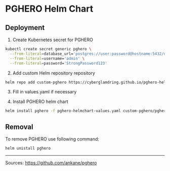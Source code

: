 # PGHERO Helm Chart
## Deployment

1. Create Kubernetes secret for PGHERO

```bash
kubectl create secret generic pghero \
  --from-literal=database_url='postgres://user:password@hostname:5432/dbname' \
  --from-literal=username='admin' \
  --from-literal=password='StrongPassword123'
```

2. Add custom Helm repository repository

```bash
helm repo add custom-pghero https://cyberglamdring.github.io/pghero-helmchart/ && helm repo update 
```

3. Fill in values.yaml if necessary

4. Install PGHERO helm chart

```bash
helm install pghero -f pghero-helmchart-values.yaml custom-pghero/pghero 
```

## Removal

To remove PGHERO use following command: 

```bash
helm unistall pghero
```

---
Sources: https://github.com/ankane/pghero
